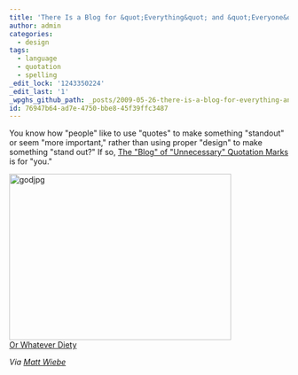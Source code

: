 ```yaml
---
title: 'There Is a Blog for &quot;Everything&quot; and &quot;Everyone&quot;'
author: admin
categories:
  - design
tags:
  - language
  - quotation
  - spelling
_edit_lock: '1243350224'
_edit_last: '1'
_wpghs_github_path: _posts/2009-05-26-there-is-a-blog-for-everything-and-everyone.md
id: 76947b64-ad7e-4750-bbe8-45f39ffc3487
---
```

<p>You know how "people" like to use "quotes" to make something "standout" or seem "more important,"  rather than using proper "design" to make something "stand out?"  If so, <a href="http://www.unnecessaryquotes.com/">The "Blog" of "Unnecessary" Quotation Marks</a> is for "you."</p>
<p><img src="https://chrisenns.com/wp-content/uploads/2009/05/godjpg1.jpeg" alt="godjpg" title="godjpg" width="400" height="300" class="aligncenter size-full wp-image-1644" /><br />
<a href="http://www.unnecessaryquotes.com/2007/10/or-whatever-diety.html">Or Whatever Diety</a></p>
<p><em>Via <a href="http://twitter.com/mattwiebe/status/1924175009">Matt Wiebe</a></em></p>
